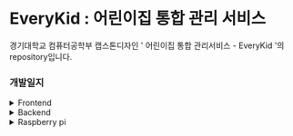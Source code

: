 # EveryKid : 어린이집 통합 관리 서비스

경기대학교 컴퓨터공학부 캡스톤디자인 ' 어린이집 통합 관리서비스 - EveryKid '의 repository입니다.

### 개발일지
<details>
 <summary> Frontend </summary>
 <div markdown="1">
  
### 04/03
```[노수진] Android Studio 연결```
- 로그인/회원가입 초기 화면 구현
- 선생님 메인화면 하단바 틀 구현
  
### 04/05
```[최희정] Android Studio 레이아웃, 클래스 추가```
- fragment_setting.xml / SettingFragment.java
- parent_main.xml / MainParent.java

```[노수진] Android Studio 회원가입 화면 레이아웃, 클래스 추가```
- create_account.xml / AccountCreate.java
- create_account.xml 스크롤뷰 추가
 
### 04/06
```[최희정] Android Studio 레이아웃, 클래스 수정```
- bottom_menu.xml / menu_selector_color.xml 하단바 아이콘 선택시 색상 변경
- MainParent.java  signin 이후 home 아이콘 선택
  
```[노수진] Android Studio 레이아웃 수정```
- create_account.xml 정보 입력 창 추가
  
### 04/06
```[조준희] 부모 Profile 레이아웃 추가 ```
- fragment_profile.xml
- enter.png, exit.png, default_profile.png

 </div>
</details>




<details>
 <summary> Backend </summary>
 <div markdown="1">
  
</div>
</details>





<details>
 <summary> Raspberry pi </summary>
 <div markdown="1">
  
  ### 04/04
``` [조준희] 라즈베리파이 초기설정 ```
- model 4 조립 완료
- 학교 지원 통해 부속재료 구입 지원서 제출 완료 (04/05 주문실시 한다고 함)
- 구입 전 운영체제(라즈비안) 설치, 와이파이, 한글 설정 및 부가 설정 공부
<img width="20%" src="https://user-images.githubusercontent.com/83155528/161475595-96a3c612-087d-48f5-84b1-e2375cbf1220.jpg"/>

  
  ### ~04/10
  ``` [조준희] 라즈베리파이 원격데스크탑 설정```
  - 모니터 연결없이 노트북을 통해 원격으로 작업하기 위한 환경 조성을 하고있는데, remote 계정으로는 로그인이 되는데,
  pi 계정으로의 원격 접속이 자꾸 오류가 나고있음. pi로 로그인을 해야 나중에 자동실행과 같은 기능을 수행할 수 있기 때문에 꼭 해결해야함.
  - 구글링을 통해 여러 조치들을 해보고, OS도 다시 설치해보면서 해결하는 중. 아직 미해결
  
  ### 04/11
  ```[조준희] VNC Viewer를 통한 원격설정 완료```
  - 원격데스크탑으로는 연결 실패했지만 라즈베리파이4의 버그라는 말이 있기도하고 해결이 잘 되지않아, VNC Viewer를 통해 원격접속 완료.
  - 카몌라 모듈 연결 완료하고 카메라 캡쳐 Test 성공.
  <img width="50%" src="https://user-images.githubusercontent.com/83155528/162694620-ad6623ed-6d45-466f-b8c5-0ba2632bc0f9.PNG"/>  
  <img width="30%" src="https://user-images.githubusercontent.com/83155528/162709515-e773a66d-ea8c-4ec5-bf27-d015215475a7.jpg"/>
  
  ### 04/12
  ```[조준희] openCV 설치 ~ing ```
  - 이해하지 못할 오류가 다수 발생. 계속해서 구글링을 통해 해결 중에 있음
  <img width="50%" src="https://user-images.githubusercontent.com/83155528/162980283-7067f8d0-2f01-49ca-893d-8d4df0bc3855.PNG"/>
  
</div>
</details>
